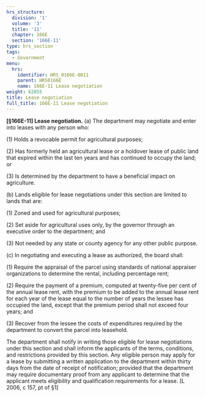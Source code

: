 ```yaml
---
hrs_structure:
  division: '1'
  volume: '3'
  title: '11'
  chapter: 166E
  section: '166E-11'
type: hrs_section
tags:
  - Government
menu:
  hrs:
    identifier: HRS_0166E-0011
    parent: HRS0166E
    name: 166E-11 Lease negotiation
weight: 62055
title: Lease negotiation
full_title: 166E-11 Lease negotiation
---
```

**[§166E-11] Lease negotiation.** (a) The department may negotiate and enter into leases with any person who:

(1) Holds a revocable permit for agricultural purposes;

(2) Has formerly held an agricultural lease or a holdover lease of public land that expired within the last ten years and has continued to occupy the land; or

(3) Is determined by the department to have a beneficial impact on agriculture.

(b) Lands eligible for lease negotiations under this section are limited to lands that are:

(1) Zoned and used for agricultural purposes;

(2) Set aside for agricultural uses only, by the governor through an executive order to the department; and

(3) Not needed by any state or county agency for any other public purpose.

(c) In negotiating and executing a lease as authorized, the board shall:

(1) Require the appraisal of the parcel using standards of national appraiser organizations to determine the rental, including percentage rent;

(2) Require the payment of a premium, computed at twenty-five per cent of the annual lease rent, with the premium to be added to the annual lease rent for each year of the lease equal to the number of years the lessee has occupied the land, except that the premium period shall not exceed four years; and

(3) Recover from the lessee the costs of expenditures required by the department to convert the parcel into leasehold.

The department shall notify in writing those eligible for lease negotiations under this section and shall inform the applicants of the terms, conditions, and restrictions provided by this section. Any eligible person may apply for a lease by submitting a written application to the department within thirty days from the date of receipt of notification; provided that the department may require documentary proof from any applicant to determine that the applicant meets eligibility and qualification requirements for a lease. [L 2006, c 157, pt of §1]